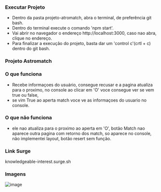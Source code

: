 ### Executar Projeto
- Dentro da pasta projeto-atromatch, abra o terminal, de preferência git bash.
- Dentro do terminal execute o comando 'npm start'.
- Vai abrir no navegador o endereço http://localhost:3000, caso nao abra, clique no endereço.
- Para finalizar a execução do projeto, basta dar um 'control c'(crtl + c) dentro do git bash.


### Projeto Astromatch

### O que funciona
- Recebe informaçoes do usuário, consegue recusar e a pagina atualiza para o proximo, no console ao clicar em 'O' voce consegue ver se vem true ou false, 
- se vim True ao aperta match voce ve as informaçoes do usuario no console.

### O que não funciona
-  ele nao atualiza para o proximo ao aperta em 'O', botão Match nao aparece outra pagina com retorno dos match, so aparece no console, não implementei layout, botão resert sem função.

### Link Surge 
knowledgeable-interest.surge.sh

### Imagens
![image](https://user-images.githubusercontent.com/93011050/160409589-b7988c24-c309-4f41-8d2c-488bcf2f1e53.png)

